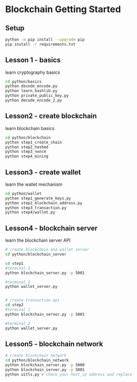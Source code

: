 # Blockchain Getting Started

## Setup
```bash
python -m pip install --upgrade pip
pip install -r requirements.txt
```

## Lesson 1 - basics
learn cryptography basics
```bash
cd python/basics
python decode_encode.py
python learn_hashlib.py
python private_public_key.py
python decode_encode_2.py
```

## Lesson2 - create blockchain
learn blockchain basics
```bash
cd python/blockchain
python step1_create_chain
python step2_hashed
python step3_nonce
python step4_mining
```

## Lesson3 - create wallet
learn the wallet mechanism 
```bash
cd python/wallet
python step1_generate_keys.py
python step2_blockchain_address.py
python step3_transaction.py
python step4/wallet.py

```

## Lesson4 - blockchain server
learn the blockchain server API 
```bash
# create blockchain and wallet server
cd python/blockchain_server

cd step1
#terminal 1
python blockchain_server.py -p 5001

#terminal 2
python wallet_server.py


# create transaction api
cd step2
#terminal 1
python blockchain_server.py -p 5001

#terminal 2
python wallet_server.py

```


## Lesson5 - blockchain network
```bash
# create blockchain network
cd python/blockchain_network
python blockchain_server.py -p 5000
python blockchain_server.py -p 5001
python uitls.py # check your host_ip address and replace





```